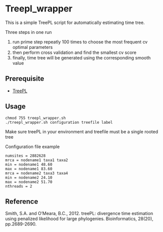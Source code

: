 # Treepl_wrapper
This is a simple TreePL script for automatically estimating time tree.

Three steps in one run
1. run prime step repeatly 100 times to choose the most frequent cv optimal parameters
2. then perform cross validation and find the smallest cv score
3. finally, time tree will be generated using the corresponding smooth value

## Prerequisite
* [TreePL](https://github.com/blackrim/treePL)

## Usage
```
chmod 755 treepl_wrapper.sh
./treepl_wrapper.sh configuration treefile label
```
Make sure treePL in your environment and treefile must be a single rooted tree

Configuration file example
```
numsites = 2882628
mrca = nodename1 taxa1 taxa2
min = nodename1 48.60
max = nodename1 83.60
mrca = nodename2 taxa3 taxa4
min = nodename2 24.10
max = nodename2 51.70
nthreads = 2
```

## Reference
Smith, S.A. and O’Meara, B.C., 2012. treePL: divergence time estimation using penalized likelihood for large phylogenies. Bioinformatics, 28(20), pp.2689-2690.
